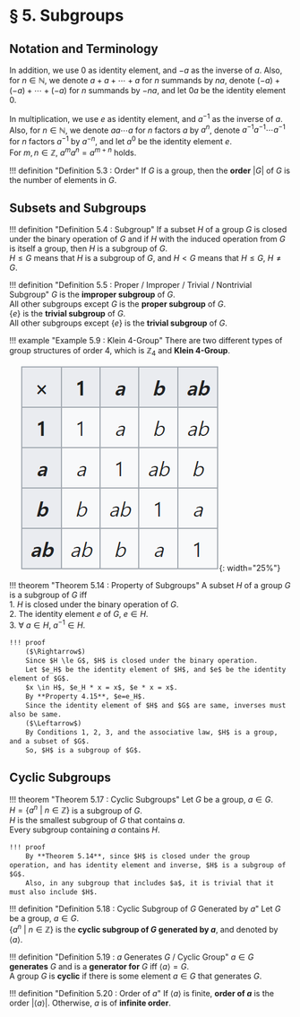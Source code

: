 # § 5. Subgroups

## Notation and Terminology

In addition, we use $0$ as identity element, and $-a$ as the inverse of $a$.
Also, for $n \in \mathbb{N}$, we denote $a+a+\cdots+a$ for $n$ summands by $na$, denote $(-a)+(-a)+\cdots+(-a)$ for $n$ summands by $-na$, and let $0a$ be the identity element $0$.

In multiplication, we use $e$ as identity element, and $a^{-1}$ as the inverse of $a$.
Also, for $n \in \mathbb{N}$, we denote $aa \cdots a$ for $n$ factors $a$ by $a^n$, denote $a^{-1}a^{-1} \cdots a^{-1}$ for $n$ factors $a^{-1}$ by $a^{-n}$, and let $a^0$ be the identity element $e$.  
For $m, n \in \mathbb{Z}$, $a^m a^n = a^{m+n}$ holds.

!!! definition "Definition 5.3 : Order"
    If $G$ is a group, then the **order** $|G|$ of $G$ is the number of elements in $G$.

## Subsets and Subgroups

!!! definition "Definition 5.4 : Subgroup"
    If a subset $H$ of a group $G$ is closed under the binary operation of $G$ and if $H$ with the induced operation from $G$ is itself a group, then $H$ is a subgroup of $G$.  
    $H \le G$ means that $H$ is a subgroup of $G$, and $H < G$ means that $H \le G$, $H \ne G$.

!!! definition "Definition 5.5 : Proper / Improper / Trivial / Nontrivial Subgroup"
    $G$ is the **improper subgroup** of $G$.  
    All other subgroups except $G$ is the **proper subgroup** of $G$.  
    $\{e\}$ is the **trivial subgroup** of $G$.  
    All other subgroups except $\{e\}$ is the **trivial subgroup** of $G$.  

!!! example "Example 5.9 : Klein 4-Group"
    There are two different types of group structures of order 4, which is $\mathbb{Z}_4$ and **Klein 4-Group**.
    <center>
    ![Klein 4-Group](./assets/5.1.png){: width="25%"}
    </center>

!!! theorem "Theorem 5.14 : Property of Subgroups"
    A subset $H$ of a group $G$ is a subgroup of $G$ iff  
    1. $H$ is closed under the binary operation of $G$.  
    2. The identity element $e$ of $G$, $e \in H$.  
    3. $\forall \ a \in H$, $a^{-1} \in H$.  

    !!! proof
        ($\Rightarrow$)  
        Since $H \le G$, $H$ is closed under the binary operation.  
        Let $e_H$ be the identity element of $H$, and $e$ be the identity element of $G$.
        $x \in H$, $e_H * x = x$, $e * x = x$.
        By **Property 4.15**, $e=e_H$.
        Since the identity element of $H$ and $G$ are same, inverses must also be same.  
        ($\Leftarrow$)  
        By Conditions 1, 2, 3, and the associative law, $H$ is a group, and a subset of $G$.
        So, $H$ is a subgroup of $G$.

## Cyclic Subgroups

!!! theorem "Theorem 5.17 : Cyclic Subgroups"
    Let $G$ be a group, $a \in G$.  
    $H = \{ a^n \ | \ n \in \mathbb{Z}\}$ is a subgroup of $G$.  
    $H$ is the smallest subgroup of $G$ that contains $a$.  
    Every subgroup containing $a$ contains $H$.  

    !!! proof
        By **Theorem 5.14**, since $H$ is closed under the group operation, and has identity element and inverse, $H$ is a subgroup of $G$.  
        Also, in any subgroup that includes $a$, it is trivial that it must also include $H$.

!!! definition "Definition 5.18 : Cyclic Subgroup of $G$ Generated by $a$"
    Let $G$ be a group, $a \in G$.  
    $\{ a^n \ | \ n \in \mathbb{Z}\}$ is the **cyclic subgroup of $G$ generated by $a$**, and denoted by $\langle a \rangle$.

!!! definition "Definition 5.19 : $a$ Generates $G$ / Cyclic Group"
    $a \in G$ **generates** $G$ and is a **generator for** $G$ iff $\langle a \rangle=G$.  
    A group $G$ is **cyclic** if there is some element $a \in G$ that generates $G$.

!!! definition "Definition 5.20 : Order of $a$"
    If $\langle a \rangle$ is finite, **order of $a$** is the order $|\langle a \rangle|$.
    Otherwise, $a$ is of **infinite order**.
